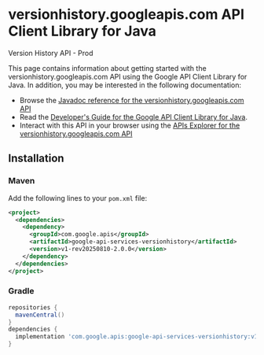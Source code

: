 # versionhistory.googleapis.com API Client Library for Java

Version History API - Prod

This page contains information about getting started with the versionhistory.googleapis.com API
using the Google API Client Library for Java. In addition, you may be interested
in the following documentation:

* Browse the [Javadoc reference for the versionhistory.googleapis.com API][javadoc]
* Read the [Developer's Guide for the Google API Client Library for Java][google-api-client].
* Interact with this API in your browser using the [APIs Explorer for the versionhistory.googleapis.com API][api-explorer]

## Installation

### Maven

Add the following lines to your `pom.xml` file:

```xml
<project>
  <dependencies>
    <dependency>
      <groupId>com.google.apis</groupId>
      <artifactId>google-api-services-versionhistory</artifactId>
      <version>v1-rev20250810-2.0.0</version>
    </dependency>
  </dependencies>
</project>
```

### Gradle

```gradle
repositories {
  mavenCentral()
}
dependencies {
  implementation 'com.google.apis:google-api-services-versionhistory:v1-rev20250810-2.0.0'
}
```

[javadoc]: https://googleapis.dev/java/google-api-services-versionhistory/latest/index.html
[google-api-client]: https://github.com/googleapis/google-api-java-client/
[api-explorer]: https://developers.google.com/apis-explorer/#p/versionhistory/v1/
